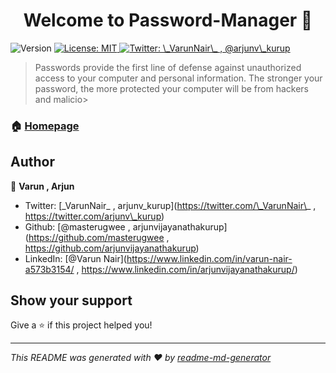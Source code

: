 <h1 align="center">Welcome to Password-Manager 👋</h1>
<p>
  <img alt="Version" src="https://img.shields.io/badge/version-0.1-blue.svg?cacheSeconds=2592000" />
  <a href="#" target="_blank">
    <img alt="License: MIT" src="https://img.shields.io/badge/License-MIT-yellow.svg" />
  </a>
  <a href="https://twitter.com/\_VarunNair\_ , @arjunv\_kurup" target="_blank">
    <img alt="Twitter: \_VarunNair\_ , @arjunv\_kurup" src="https://img.shields.io/twitter/follow/\_VarunNair\_ , @arjunv\_kurup.svg?style=social" />
  </a>
</p>

> Passwords provide the first line of defense against unauthorized access to your computer and personal information. The stronger your password, the more protected your computer will be from hackers and malicio>

### 🏠 [Homepage](https://github.com/arjunvijayanathakurup/Password-Manager)

## Author

👤 **Varun , Arjun**

* Twitter: [\_VarunNair\_ , arjunv\_kurup](https://twitter.com/\_VarunNair\_ , https://twitter.com/arjunv\_kurup)
* Github: [@masterugwee , arjunvijayanathakurup](https://github.com/masterugwee , https://github.com/arjunvijayanathakurup)
* LinkedIn: [@Varun Nair](https://www.linkedin.com/in/varun-nair-a573b3154/ , https://www.linkedin.com/in/arjunvijayanathakurup/)

## Show your support

Give a ⭐ if this project helped you!

***
_This README was generated with ❤️ by [readme-md-generator](https://github.com/kefranabg/readme-md-generator)_
